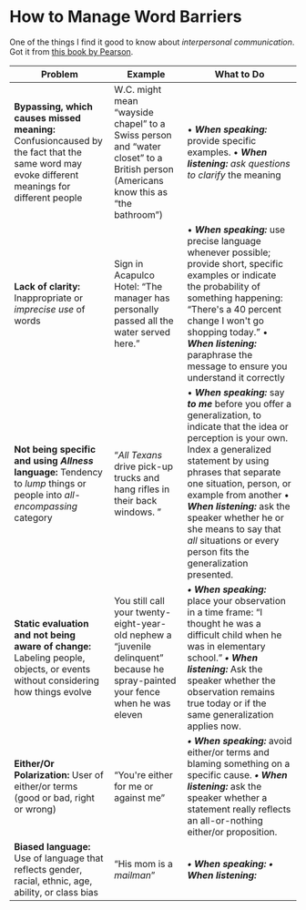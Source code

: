 # How to Manage Word Barriers

One of the things I find it good to know about *interpersonal communication*. Got it from [this book by Pearson](http://www.isbnsearch.org/isbn/9781292040318).

| Problem | Example | What to Do |
| -- | -- | -- |
| **Bypassing, which causes missed meaning:** Confusioncaused by the fact that the same word may evoke different meanings for different people | W.C. might mean “wayside chapel” to a Swiss person and “water closet” to a British person (Americans know this as “the bathroom”) |• ***When speaking:*** provide specific examples. • ***When listening:*** *ask questions to clarify* the meaning |
| **Lack of clarity:** Inappropriate or *imprecise use* of words | Sign in Acapulco Hotel: “The manager has personally passed all the water served here.” | • ***When speaking:*** use precise language whenever possible; provide short, specific examples or indicate the probability of something happening: “There's a 40 percent change I won't go shopping today.” • ***When listening:*** paraphrase the message to ensure you understand it correctly |
| **Not being specific and using *Allness* language:** Tendency to *lump* things or people into *all-encompassing* category | “*All Texans* drive pick-up trucks and hang rifles in their back windows. ” | • ***When speaking:*** say ***to me*** before you offer a generalization, to indicate that the idea or perception is your own. Index a generalized statement by using phrases that separate one situation, person, or example from another • ***When listening:*** ask the speaker whether he or she means to say that *all* situations or every person fits the generalization presented.|
| **Static evaluation and not being aware of change:** Labeling people, objects, or events without considering how things evolve | You still call your twenty-eight-year-old nephew a “juvenile delinquent” because he spray-painted your fence when he was eleven | ***• When speaking:*** place your observation in a time frame: “I thought he was a difficult child when he was in elementary school.” ***• When listening:*** Ask the speaker whether the observation remains true today or if the same generalization applies now. |
| **Either/Or Polarization:** User of either/or terms (good or bad, right or wrong)| “You're either for me or against me” | ***• When speaking:*** avoid either/or terms and blaming something on a specific cause. ***• When listening:*** ask the speaker whether a statement really reflects an all-or-nothing either/or proposition.|
| **Biased language:** Use of language that reflects gender, racial, ethnic, age, ability, or class bias| “His mom is a *mailman*” | ***• When speaking:*** ***• When listening:*** |


